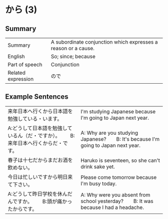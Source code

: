 # から (3)

## Summary

<table><tr>   <td>Summary</td>   <td>A subordinate conjunction which expresses a reason or a cause.</td></tr><tr>   <td>English</td>   <td>So; since; because</td></tr><tr>   <td>Part of speech</td>   <td>Conjunction</td></tr><tr>   <td>Related expression</td>   <td>ので</td></tr></table>

## Example Sentences

<table><tr>   <td>来年日本へ行くから日本語を勉強している・います。</td>   <td>I'm studying Japanese because I'm going to Japan next year.</td></tr><tr>   <td>A:どうして日本語を勉強しているん（だ・ですか）。  B:来年日本へ行くからだ・です。</td>   <td>A: Why are you studying Japanese?&emsp;&emsp;B: It's because I'm going to Japan next year.</td></tr><tr>   <td>春子は十七だからまだお酒を飲めない。</td>   <td>Haruko is seventeen, so she can't drink sake yet.</td></tr><tr>   <td>今日は忙しいですから明日来て下さい。</td>   <td>Please come tomorrow because I'm busy today.</td></tr><tr>   <td>A:どうして昨日学校を休んだんですか。  B:頭が痛かったからです。</td>   <td>A: Why were you absent from school yesterday?&emsp;&emsp;B: It was because I had a headache.</td></tr></table>

